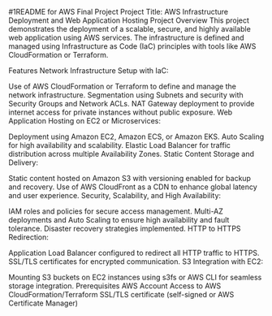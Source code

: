 
#1README for AWS Final Project
Project Title: AWS Infrastructure Deployment and Web Application Hosting
Project Overview
This project demonstrates the deployment of a scalable, secure, and highly available web application using AWS services. The infrastructure is defined and managed using Infrastructure as Code (IaC) principles with tools like AWS CloudFormation or Terraform.

Features
Network Infrastructure Setup with IaC:

Use of AWS CloudFormation or Terraform to define and manage the network infrastructure.
Segmentation using Subnets and security with Security Groups and Network ACLs.
NAT Gateway deployment to provide internet access for private instances without public exposure.
Web Application Hosting on EC2 or Microservices:

Deployment using Amazon EC2, Amazon ECS, or Amazon EKS.
Auto Scaling for high availability and scalability.
Elastic Load Balancer for traffic distribution across multiple Availability Zones.
Static Content Storage and Delivery:

Static content hosted on Amazon S3 with versioning enabled for backup and recovery.
Use of AWS CloudFront as a CDN to enhance global latency and user experience.
Security, Scalability, and High Availability:

IAM roles and policies for secure access management.
Multi-AZ deployments and Auto Scaling to ensure high availability and fault tolerance.
Disaster recovery strategies implemented.
HTTP to HTTPS Redirection:

Application Load Balancer configured to redirect all HTTP traffic to HTTPS.
SSL/TLS certificates for encrypted communication.
S3 Integration with EC2:

Mounting S3 buckets on EC2 instances using s3fs or AWS CLI for seamless storage integration.
Prerequisites
AWS Account
Access to AWS CloudFormation/Terraform
SSL/TLS certificate (self-signed or AWS Certificate Manager)
